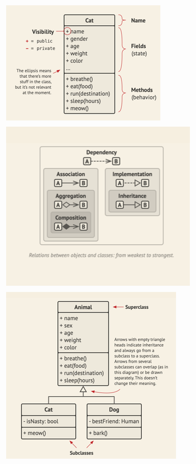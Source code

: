 ![alt text](class.png "class")

![alt text](relations.png "relations")

![alt text](class-subclass.png "class-subclass")
